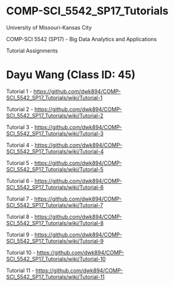 # COMP-SCI_5542_SP17_Tutorials

University of Missouri-Kansas City

COMP-SCI 5542 (SP17) - Big Data Analytics and Applications

Tutorial Assignments

# Dayu Wang (Class ID: 45)

Tutorial 1 - https://github.com/dwk894/COMP-SCI_5542_SP17_Tutorials/wiki/Tutorial-1

Tutorial 2 - https://github.com/dwk894/COMP-SCI_5542_SP17_Tutorials/wiki/Tutorial-2

Tutorial 3 - https://github.com/dwk894/COMP-SCI_5542_SP17_Tutorials/wiki/Tutorial-3

Tutorial 4 - https://github.com/dwk894/COMP-SCI_5542_SP17_Tutorials/wiki/Tutorial-4

Tutorial 5 - https://github.com/dwk894/COMP-SCI_5542_SP17_Tutorials/wiki/Tutorial-5

Tutorial 6 - https://github.com/dwk894/COMP-SCI_5542_SP17_Tutorials/wiki/Tutorial-6

Tutorial 7 - https://github.com/dwk894/COMP-SCI_5542_SP17_Tutorials/wiki/Tutorial-7

Tutorial 8 - https://github.com/dwk894/COMP-SCI_5542_SP17_Tutorials/wiki/Tutorial-8

Tutorial 9 - https://github.com/dwk894/COMP-SCI_5542_SP17_Tutorials/wiki/Tutorial-9

Tutorial 10 - https://github.com/dwk894/COMP-SCI_5542_SP17_Tutorials/wiki/Tutorial-10

Tutorial 11 - https://github.com/dwk894/COMP-SCI_5542_SP17_Tutorials/wiki/Tutorial-11
